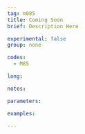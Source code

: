 ```yaml
---
tag: m085
title: Coming Soon
brief: Description Here

experimental: false
group: none

codes:
  - M85

long:

notes:

parameters:

examples:

---
```


